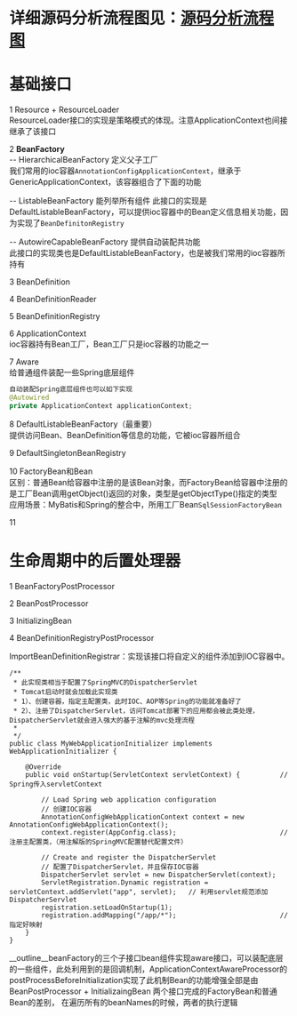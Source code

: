 # 详细源码分析流程图见：[源码分析流程图](https://www.processon.com/)

# 基础接口
1 Resource + ResourceLoader  
ResourceLoader接口的实现是策略模式的体现。注意ApplicationContext也间接继承了该接口  

2 **BeanFactory**  
-- HierarchicalBeanFactory          定义父子工厂  
    我们常用的ioc容器```AnnotationConfigApplicationContext```，继承于GenericApplicationContext，该容器组合了下面的功能  

-- ListableBeanFactory              能列举所有组件
    此接口的实现是DefaultListableBeanFactory，可以提供ioc容器中的Bean定义信息相关功能，因为实现了```BeanDefinitonRegistry```  

-- AutowireCapableBeanFactory       提供自动装配共功能  
    此接口的实现类也是DefaultListableBeanFactory，也是被我们常用的ioc容器所持有  

3 BeanDefinition  

4 BeanDefinitionReader  

5 BeanDefinitionRegistry  

6 ApplicationContext  
ioc容器持有Bean工厂，Bean工厂只是ioc容器的功能之一

7 Aware  
给普通组件装配一些Spring底层组件  
```java
自动装配Spring底层组件也可以如下实现  
@Autowired
private ApplicationContext applicationContext;
```

8 DefaultListableBeanFactory（最重要）  
提供访问Bean、BeanDefinition等信息的功能，它被ioc容器所组合  

9 DefaultSingletonBeanRegistry  

10 FactoryBean和Bean  
区别：普通Bean给容器中注册的是该Bean对象，而FactoryBean给容器中注册的是工厂Bean调用getObject()返回的对象，类型是getObjectType()指定的类型  
应用场景：MyBatis和Spring的整合中，所用工厂Bean```SqlSessionFactoryBean```  

11 

# 生命周期中的后置处理器
1 BeanFactoryPostProcessor  


2 BeanPostProcessor  


3 InitializingBean  

4 BeanDefinitionRegistryPostProcessor  





ImportBeanDefinitionRegistrar：实现该接口将自定义的组件添加到IOC容器中。






















```
/**
 * 此实现类相当于配置了SpringMVC的DispatcherServlet
 * Tomcat启动时就会加载此实现类
 * 1）、创建容器，指定主配置类，此时IOC、AOP等Spring的功能就准备好了
 * 2）、注册了DispatcherServlet，访问Tomcat部署下的应用都会被此类处理，DispatcherServlet就会进入强大的基于注解的mvc处理流程
 *
 */
public class MyWebApplicationInitializer implements WebApplicationInitializer {

    @Override
    public void onStartup(ServletContext servletContext) {          // Spring传入servletContext

        // Load Spring web application configuration
        // 创建IOC容器
        AnnotationConfigWebApplicationContext context = new AnnotationConfigWebApplicationContext();
        context.register(AppConfig.class);                          // 注册主配置类，（用注解版的SpringMVC配置替代配置文件）

        // Create and register the DispatcherServlet
        // 配置了DispatcherServlet，并且保存IOC容器
        DispatcherServlet servlet = new DispatcherServlet(context);
        ServletRegistration.Dynamic registration = servletContext.addServlet("app", servlet);   // 利用servlet规范添加DispatcherServlet
        registration.setLoadOnStartup(1);
        registration.addMapping("/app/*");                          // 指定好映射
    }
}
```


__outline__beanFactory的三个子接口bean组件实现aware接口，可以装配底层的一些组件，此处利用到的是回调机制，ApplicationContextAwareProcessor的
postProcessBeforeInitialization实现了此机制Bean的功能增强全部是由BeanPostProcessor + InitializaingBean 两个接口完成的FactoryBean和普通Bean的差别，
在遍历所有的beanNames的时候，两者的执行逻辑

